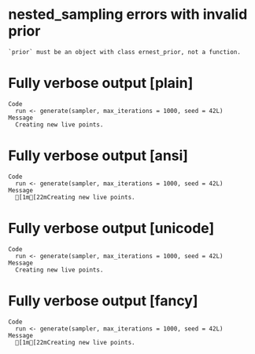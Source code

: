 # nested_sampling errors with invalid prior

    `prior` must be an object with class ernest_prior, not a function.

# Fully verbose output [plain]

    Code
      run <- generate(sampler, max_iterations = 1000, seed = 42L)
    Message
      Creating new live points.

# Fully verbose output [ansi]

    Code
      run <- generate(sampler, max_iterations = 1000, seed = 42L)
    Message
      [1m[22mCreating new live points.

# Fully verbose output [unicode]

    Code
      run <- generate(sampler, max_iterations = 1000, seed = 42L)
    Message
      Creating new live points.

# Fully verbose output [fancy]

    Code
      run <- generate(sampler, max_iterations = 1000, seed = 42L)
    Message
      [1m[22mCreating new live points.

